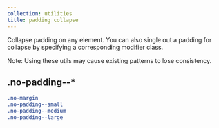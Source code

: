 ```yaml
---
collection: utilities
title: padding collapse
---
```


Collapse padding on any element. You can also single out a padding for collapse by specifying a corresponding modifier class.

Note: Using these utils may cause existing patterns to lose consistency.

## .no-padding--*

```css
.no-margin
.no-padding--small
.no-padding--medium
.no-padding--large
```
